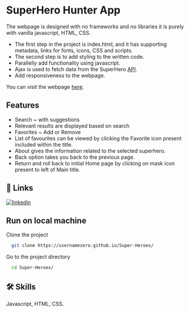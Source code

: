 # SuperHero Hunter App

The webpage is designed with no frameworks and no libraries
it is purely with vanilla javascript, HTML, CSS.

- The first step in the project is index.html, and it has supporting metadata, links for fonts, icons, CSS and scripts.
- The second step is to add styling to the written code.
- Parallelly add functionality using javascript.
- Ajax is used to fetch data from the SuperHero [API](https://superheroapi.com/index.html).
- Add responsiveness to the webpage.

You can visit the webpage [here](https://usernamezero.github.io/Super-Heroes/).

## Features

- Search ~ with suggestions
- Relevant results are displayed based on search
- Favorites ~ Add or Remove
- List of favourites can be viewed by clicking the Favorite icon present included within the title.
- About gives the information related to the selected superhero.
- Back option takes you back to the previous page.
- Return and roll back to initial Home page by clicking on mask icon present to left of Main title.

## 🔗 Links

[![linkedin](https://img.shields.io/badge/linkedin-0A66C2?style=for-the-badge&logo=linkedin&logoColor=white)](https://www.linkedin.com/in/vamsi-krishna-savara-a4b3681b3/)

## Run on local machine

Clone the project

```bash
  git clone https://usernamezero.github.io/Super-Heroes/
```

Go to the project directory

```bash
  cd Super-Heroes/

```

## 🛠 Skills

Javascript, HTML, CSS.

